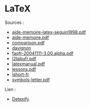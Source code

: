 # LaTeX
Sources :

* [aide-memoire-latex-seguin1998.pdf](https://tex.loria.fr/general/aide-memoire-latex-seguin1998.pdf)
* [aide-memoire.pdf](http://www.edu.upmc.fr/c2i/ressources/latex/aide-memoire.pdf)
* [comparison.pdf](http://www.rtznet.nl/zink/comparison.pdf)
* [davignon](https://dms.umontreal.ca/~davignon/MAT1720/latex/)
* [faqfr-20041111-3.00.alpha.pdf](http://faqfctt.fr.eu.org/3.00.alpha/faqfr-20041111-3.00.alpha.pdf)
* [l2tabufr.pdf](http://mirrors.ctan.org/info/l2tabu/french/l2tabufr.pdf)
* [latexmanual.pdf](http://www.gang.umass.edu/~franz/latexmanual.pdf)
* [lessons.pdf](https://jacques-andre.fr/faqtypo/lessons.pdf)
* [lshort-fr](http://mirrors.ctan.org/info/lshort/french/lshort-fr.pdf)
* [symbols-letter.pdf](http://tug.ctan.org/info/symbols/comprehensive/symbols-letter.pdf)

Lien :

* [Detexify](http://detexify.kirelabs.org/classify.html)
